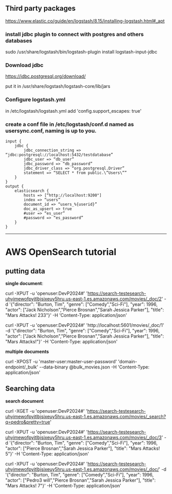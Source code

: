 
## Third party packages

https://www.elastic.co/guide/en/logstash/8.15/installing-logstash.html#_apt

### install jdbc plugin to connect with postgres and others databases

sudo /usr/share/logstash/bin/logstash-plugin install logstash-input-jdbc

### Download jdbc

https://jdbc.postgresql.org/download/

put it in /usr/share/logstash/logstash-core/lib/jars


### Configure logstash.yml

in /etc/logstash/logstash.yml add 'config.support_escapes: true'


### create a conf file in /etc/logstash/conf.d named as usersync.conf, naming is up to you.

    input {
        jdbc {
            jdbc_connection_string =>     “jdbc:postgresql://localhost:5432/testdatabase”
            jdbc_user => “db_user”
            jdbc_password => “db_password”
            jdbc_driver_class => “org.postgresql.Driver”
            statement => “SELECT * from public.\”Users\””
        }
    }
    output {
        elasticsearch {
            hosts => [“http://localhost:9200"]
            index => “users”
            document_id => “users_%{userid}”
            doc_as_upsert => true
            #user => “es_user”
            #password => “es_password”
        }
    }

<hr>

# AWS OpenSearch tutorial 


## putting data

**single document**:

curl -XPUT -u 'openuser:DevP2024#' 'https://search-testesearch-uhyimewofpyjtlbjsixeuy5hru.us-east-1.es.amazonaws.com/movies/_doc/2' -d '{"director": "Burton, Tim", "genre": ["Comedy","Sci-Fi"], "year": 1996, "actor": ["Jack Nicholson","Pierce Brosnan","Sarah Jessica Parker"], "title": "Mars Attacks! 233"}' -H 'Content-Type: application/json'

curl -XPUT -u 'openuser:DevP2024#' 'http://localhost:5601/movies/_doc/1' -d '{"director": "Burton, Tim", "genre": ["Comedy","Sci-Fi"], "year": 1996, "actor": ["Jack Nicholson","Pierce Brosnan","Sarah Jessica Parker"], "title": "Mars Attacks!"}' -H 'Content-Type: application/json'

**multiple documents**

curl -XPOST -u 'master-user:master-user-password' 'domain-endpoint/_bulk' --data-binary @bulk_movies.json -H 'Content-Type: application/json'


## Searching data 

**search document**

curl -XGET -u 'openuser:DevP2024#' 'https://search-testesearch-uhyimewofpyjtlbjsixeuy5hru.us-east-1.es.amazonaws.com/movies/_search?q=pedro&pretty=true'




curl -XPUT -u 'openuser:DevP2024#' 'https://search-testesearch-uhyimewofpyjtlbjsixeuy5hru.us-east-1.es.amazonaws.com/movies/_doc/3' -d '{"director": "Burton, Tim", "genre": ["Comedy","Sci-Fi"], "year": 1996, "actor": ["Pierce Brosnan","Sarah Jessica Parker"], "title": "Mars Attacks! 5"}' -H 'Content-Type: application/json'



curl -XPUT -u 'openuser:DevP2024#' 'https://search-testesearch-uhyimewofpyjtlbjsixeuy5hru.us-east-1.es.amazonaws.com/movies/_doc/' -d '{"director": "Burton, Tim", "genre": ["Comedy","Sci-Fi"], "year": 1996, "actor": ["Pedro3 will","Pierce Brosnan","Sarah Jessica Parker"], "title": "Mars Attacks! 7"}' -H 'Content-Type: application/json'